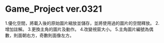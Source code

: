 # Game_Project ver.0321
1.優化空間，將載入後的原始圖片縮放並儲存，並將使用過的圖片的空間釋放。
2.增加註解。
3.更換主角的圖片及動作。
4.改變視窗大小。
5.主角圖片編號為偶數，則面朝右方，奇數則面像左方。
